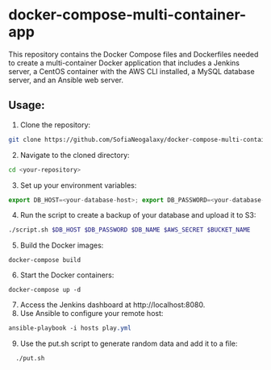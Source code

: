 # docker-compose-multi-container-app
This repository contains the Docker Compose files and Dockerfiles needed to create a multi-container Docker application that includes a Jenkins server, a CentOS container with the AWS CLI installed, a MySQL database server, and an Ansible web server.
## Usage:

1. Clone the repository:

```bash
git clone https://github.com/SofiaNeogalaxy/docker-compose-multi-container-app.git
```
 
2. Navigate to the cloned directory:
```bash
cd <your-repository>
```
3. Set up your environment variables:
```javascript
export DB_HOST=<your-database-host>; export DB_PASSWORD=<your-database-password>; export DB_NAME=<your-database-name>; export AWS_SECRET=<your-aws-secret-key>; export BUCKET_NAME=<your-aws-s3-bucket-name>

```
4. Run the script to create a backup of your database and upload it to S3:
```bash
./script.sh $DB_HOST $DB_PASSWORD $DB_NAME $AWS_SECRET $BUCKET_NAME
```
5. Build the Docker images:
 ```
 docker-compose build
```
6. Start the Docker containers:
 ```
docker-compose up -d
```
7. Access the Jenkins dashboard at http://localhost:8080.
8. Use Ansible to configure your remote host:
```css
ansible-playbook -i hosts play.yml
```
9. Use the put.sh script to generate random data and add it to a file:
```bash
  ./put.sh
```
  
  
